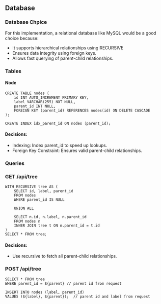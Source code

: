## Database

### Database Chpice

For this implementation, a relational database like MySQL would be a good choice because:

- It supports hierarchical relationships using RECURSIVE
- Ensures data integrity using foreign keys.
- Allows fast querying of parent-child relationships.

### Tables

#### Node

    CREATE TABLE nodes (
        id INT AUTO_INCREMENT PRIMARY KEY,
        label VARCHAR(255) NOT NULL,
        parent_id INT NULL,
        FOREIGN KEY (parent_id) REFERENCES nodes(id) ON DELETE CASCADE
    );

    CREATE INDEX idx_parent_id ON nodes (parent_id);

#### Decisions:

- Indexing: Index parent_id to speed up lookups.
- Foreign Key Constraint: Ensures valid parent-child relationships.

### Queries

### GET /api/tree

    WITH RECURSIVE tree AS (
        SELECT id, label, parent_id
        FROM nodes
        WHERE parent_id IS NULL

        UNION ALL

        SELECT n.id, n.label, n.parent_id
        FROM nodes n
        INNER JOIN tree t ON n.parent_id = t.id
    )
    SELECT * FROM tree;

#### Decisions:

- Use recursive to fetch all parent-child relationships.

### POST /api/tree

    SELECT * FROM tree
    WHERE parent_id = ${parent} // parent id from request

    INSERT INTO nodes (label, parent_id)
    VALUES (${label}, ${parent});  // parent id and label from request
